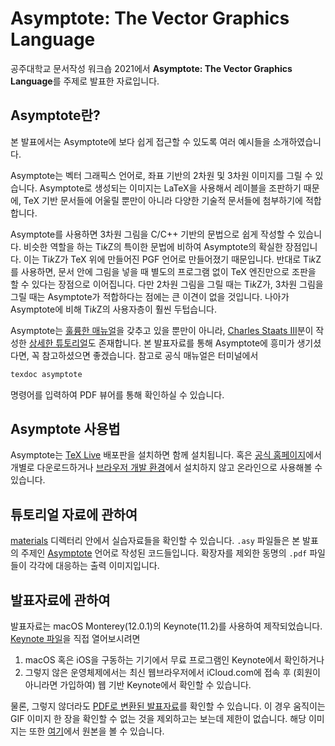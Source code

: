 # Asymptote: The Vector Graphics Language
공주대학교 문서작성 워크숍 2021에서 **Asymptote: The Vector Graphics Language**를 주제로 발표한 자료입니다.

## Asymptote란?
본 발표에서는 Asymptote에 보다 쉽게 접근할 수 있도록 여러 예시들을 소개하였습니다.

Asymptote는 벡터 그래픽스 언어로, 좌표 기반의 2차원 및 3차원 이미지를 그릴 수 있습니다.
Asymptote로 생성되는 이미지는 LaTeX을 사용해서 레이블을 조판하기 때문에, TeX 기반 문서들에 어울릴 뿐만이 아니라 다양한 기술적 문서들에 첨부하기에 적합합니다.

Asymptote를 사용하면 3차원 그림을 C/C++ 기반의 문법으로 쉽게 작성할 수 있습니다.
비슷한 역할을 하는 Ti*k*Z의 특이한 문법에 비하여 Asymptote의 확실한 장점입니다.
이는 Ti*k*Z가 TeX 위에 만들어진 PGF 언어로 만들어졌기 때문입니다.
반대로 Ti*k*Z를 사용하면, 문서 안에 그림을 넣을 때 별도의 프로그램 없이 TeX 엔진만으로 조판을 할 수 있다는 장점으로 이어집니다.
다만 2차원 그림을 그릴 때는 Ti*k*Z가, 3차원 그림을 그릴 때는 Asymptote가 적합하다는 점에는 큰 이견이 없을 것입니다.
나아가 Asymptote에 비해 Ti*k*Z의 사용자층이 훨씬 두텁습니다.

Asymptote는 [훌륭한 매뉴얼](https://asymptote.sourceforge.io/asymptote.pdf)을 갖추고 있을 뿐만이 아니라, [Charles Staats III](http://math.uchicago.edu/~cstaats/index.html)분이 작성한 [상세한 튜토리얼](https://asymptote.sourceforge.io/asymptote_tutorial.pdf)도 존재합니다.
본 발표자료를 통해 Asymptote에 흥미가 생기셨다면, 꼭 참고하셨으면 좋겠습니다.
참고로 공식 매뉴얼은 터미널에서
```sh
texdoc asymptote
```
명령어를 입력하여 PDF 뷰어를 통해 확인하실 수 있습니다.

## Asymptote 사용법
Asymptote는 [TeX Live](https://www.tug.org/texlive/) 배포판을 설치하면 함께 설치됩니다.
혹은 [공식 홈페이지](https://asymptote.sourceforge.io)에서 개별로 다운로드하거나 [브라우저 개발 환경](http://asymptote.ualberta.ca)에서 설치하지 않고 온라인으로 사용해볼 수 있습니다.

## 튜토리얼 자료에 관하여
[materials](materials) 디렉터리 안에서 실습자료들을 확인할 수 있습니다.
`.asy` 파일들은 본 발표의 주제인 [Asymptote](https://asymptote.sourceforge.io) 언어로 작성된 코드들입니다.
확장자를 제외한 동명의 `.pdf` 파일들이 각각에 대응하는 출력 이미지입니다.

## 발표자료에 관하여
발표자료는 macOS Monterey(12.0.1)의 Keynote(11.2)를 사용하여 제작되었습니다.
[Keynote 파일](Asymptote.key)을 직접 열어보시려면
1. macOS 혹은 iOS을 구동하는 기기에서 무료 프로그램인 Keynote에서 확인하거나
2. 그렇지 않은 운영체제에서는 최신 웹브라우저에서 iCloud.com에 접속 후 (회원이 아니라면 가입하여) 웹 기반 Keynote에서 확인할 수 있습니다.

물론, 그렇지 않더라도 [PDF로 변환된 발표자료](Asymptote.pdf)를 확인할 수 있습니다.
이 경우 움직이는 GIF 이미지 한 장을 확인할 수 없는 것을 제외하고는 보는데 제한이 없습니다.
해당 이미지는 또한 [여기](https://github.com/Zeta611/cycloidal-surface/blob/b7d057f379fdca491aa80da13971d96884fdd6ee/anim.gif)에서 원본을 볼 수 있습니다.
